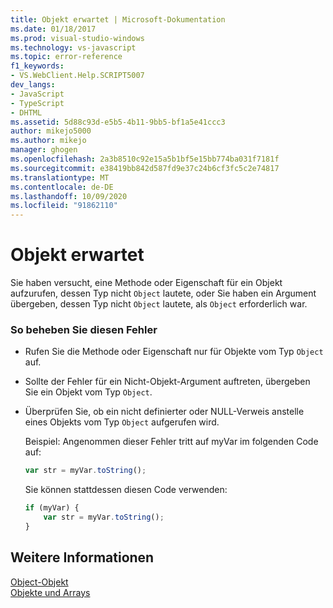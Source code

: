 ```yaml
---
title: Objekt erwartet | Microsoft-Dokumentation
ms.date: 01/18/2017
ms.prod: visual-studio-windows
ms.technology: vs-javascript
ms.topic: error-reference
f1_keywords:
- VS.WebClient.Help.SCRIPT5007
dev_langs:
- JavaScript
- TypeScript
- DHTML
ms.assetid: 5d88c93d-e5b5-4b11-9bb5-bf1a5e41ccc3
author: mikejo5000
ms.author: mikejo
manager: ghogen
ms.openlocfilehash: 2a3b8510c92e15a5b1bf5e15bb774ba031f7181f
ms.sourcegitcommit: e38419bb842d587fd9e37c24b6cf3fc5c2e74817
ms.translationtype: MT
ms.contentlocale: de-DE
ms.lasthandoff: 10/09/2020
ms.locfileid: "91862110"
---
```

# <a name="object-expected"></a>Objekt erwartet
Sie haben versucht, eine Methode oder Eigenschaft für ein Objekt aufzurufen, dessen Typ nicht `Object` lautete, oder Sie haben ein Argument übergeben, dessen Typ nicht `Object` lautete, als `Object` erforderlich war.  
  
### <a name="to-correct-this-error"></a>So beheben Sie diesen Fehler  
  
- Rufen Sie die Methode oder Eigenschaft nur für Objekte vom Typ `Object` auf.  
  
- Sollte der Fehler für ein Nicht-Objekt-Argument auftreten, übergeben Sie ein Objekt vom Typ `Object`.  
  
- Überprüfen Sie, ob ein nicht definierter oder NULL-Verweis anstelle eines Objekts vom Typ `Object` aufgerufen wird.  
  
     Beispiel: Angenommen dieser Fehler tritt auf myVar im folgenden Code auf:  
  
    ```JavaScript  
    var str = myVar.toString();  
    ```  
  
     Sie können stattdessen diesen Code verwenden:  
  
    ```JavaScript  
    if (myVar) {  
        var str = myVar.toString();  
    }  
    ```  
  
## <a name="see-also"></a>Weitere Informationen  
 [Object-Objekt](https://developer.mozilla.org/docs/Web/JavaScript/Reference/Global_Objects/Object)   
 [Objekte und Arrays](https://developer.mozilla.org/docs/Learn/JavaScript/Objects)